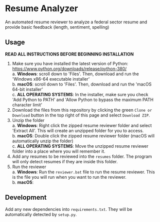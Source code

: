 # Resume Analyzer
An automated resume reviewer to analyze a federal sector resume and provide basic feedback (length, sentiment, spelling)

## Usage
**READ ALL INSTRUCTIONS BEFORE BEGINNING INSTALLATION**
1. Make sure you have installed the latest version of Python: https://www.python.org/downloads/release/python-380/  
    a. __Windows__: scroll down to 'Files'. Then, download and run the 'Windows x86-64 executable installer'  
    b. __macOS__: scroll down to 'Files'. Then, download and run the 'macOS 64-bit installer'  
    c. **ALL OPERATING SYSTEMS**: In the installer, make sure you check 'Add Python to PATH' and 'Allow Python to bypass the maximum PATH        character limit'
2. Download the files from this repository by clicking the green `Clone or Download` button in the top right of this page and select          `Download ZIP`.
3. Unzip the folder  
    a. __Windows__: Right click the zipped resume reviewer folder and select 'Extract All'. This will create an unzipped folder for you to        access.  
    b. __macOS__: Double click the zipped resume reviewer folder (macOS will automatically unzip the folder)  
    c. **ALL OPERATING SYSTEMS**: Move the unzipped resume reviewer folder into a place where you will remember it.
4. Add any resumes to be reviewed into the `resumes` folder. The program will only detect resumes if they are inside this folder.
5. Run the reviewer  
    a. __Windows__: Run the `reviewer.bat` file to run the resume reviewer. This is the file you will run when you want to run the                reviewer.  
    b. __macOS__: 

## Development
Add any new dependencies into `requirements.txt`. They will be automatically detected by `setup.py`.
